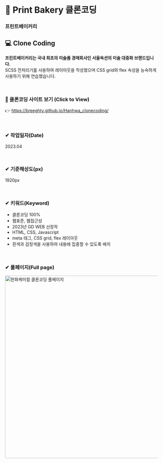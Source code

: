 # 📌 Print Bakery 클론코딩

### 프린트베이커리


## 💻 Clone Coding 
**프린트베이커리는 국내 최초의 미술품 경매회사인 서울옥션의 미술 대중화 브랜드입니다.** <br>
SCSS 전처리기를 사용하여 레이아웃을 작성했으며 CSS grid와 flex 속성을 능숙하게 사용하기 위해 연습했습니다. <br>

<br>

### 👀 클론코딩 사이트 보기 (Click to View) 
👉 <https://breeghty.github.io/Hanhwa_clonecoding/>

<br>

### ✔ 작업일자(Date)
2023.04

<br>

### ✔ 기준해상도(px)
1920px

<br>

### ✔ 키워드(Keyword)
- 클론코딩 100%
- 웹표준, 웹접근성
- 2023년 GD WEB 선정작
- HTML, CSS, Javascript
- meta 태그, CSS grid, flex 레이아웃
- 흰색과 검정색을 사용하여 내용에 집중할 수 있도록 배치

<br>

### ✔ 풀페이지(Full page)
<img src="./img/full_hanhwa.png" width="600px" height="auto" alt="한화케미컬 클론코딩 풀페이지">

